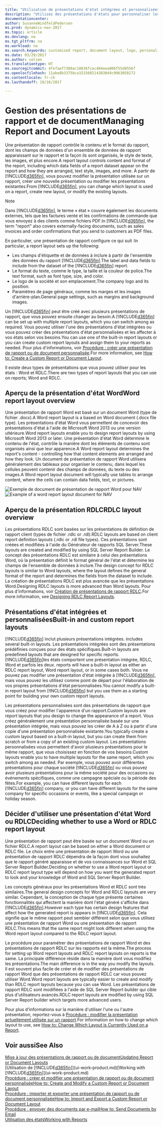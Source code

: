 ```yaml
---
title: "Utilisation de présentations d'état intégrées et personnalisées pour les états et les documents"
description: "Utilisez des présentations d'états pour personnaliser les documents, par exemple, pour personnaliser la police, le logo, ou la mise en page des fichiers PDF que vous envoyez aux clients."
documentationcenter: 
author: SusanneWindfeldPedersen
ms.prod: dynamics-nav-2017
ms.topic: article
ms.devlang: na
ms.tgt_pltfrm: na
ms.workload: na
ms.search.keywords: customized report, document layout, logo, personalize
ms.date: 03/29/2017
ms.author: solsen
ms.translationtype: HT
ms.sourcegitcommit: 4fefaef7380ac10836fcac404eea006f55d8556f
ms.openlocfilehash: 11abe8b3375bca1515602143830d4c9963058172
ms.contentlocale: fr-ch
ms.lasthandoff: 10/16/2017

---
```

# <a name="managing-report-and-document-layouts"></a><span data-ttu-id="6e57b-103">Gestion des présentations de rapport et de document</span><span class="sxs-lookup"><span data-stu-id="6e57b-103">Managing Report and Document Layouts</span></span>
<span data-ttu-id="6e57b-104">Une présentation de rapport contrôle le contenu et le format du rapport, dont les champs de données d'un ensemble de données de rapport apparaissant sur le rapport et la façon ils sont organisés, le style de texte, les images, et plus encore.</span><span class="sxs-lookup"><span data-stu-id="6e57b-104">A report layout controls content and format of the report, including which data fields of a report dataset appear on the report and how they are arranged, text style, images, and more.</span></span> <span data-ttu-id="6e57b-105">À partir de [!INCLUDE[d365fin](includes/d365fin_md.md)], vous pouvez modifier la présentation utilisée sur un rapport, créer une nouvelle présentation ou modifier les présentations existantes.</span><span class="sxs-lookup"><span data-stu-id="6e57b-105">From [!INCLUDE[d365fin](includes/d365fin_md.md)], you can change which layout is used on a report, create new layout, or modify the existing layouts.</span></span>

> [!NOTE]  
>   <span data-ttu-id="6e57b-106">Dans [!INCLUDE[d365fin](includes/d365fin_md.md)], le terme « état » couvre également les documents externes, tels que les factures vente et les confirmations de commande que vous envoyez à des clients comme fichiers PDF.</span><span class="sxs-lookup"><span data-stu-id="6e57b-106">In [!INCLUDE[d365fin](includes/d365fin_md.md)], the term "report" also covers externally-facing documents, such as sales invoices and order confirmations that you send to customers as PDF files.</span></span>

<span data-ttu-id="6e57b-107">En particulier, une présentation de rapport configure ce qui suit :</span><span class="sxs-lookup"><span data-stu-id="6e57b-107">In particular, a report layout sets up the following:</span></span>

* <span data-ttu-id="6e57b-108">Les champs d'étiquette et de données à inclure à partir de l'ensemble des données du rapport [!INCLUDE[d365fin](includes/d365fin_md.md)].</span><span class="sxs-lookup"><span data-stu-id="6e57b-108">The label and data fields to include from the dataset of the [!INCLUDE[d365fin](includes/d365fin_md.md)] report.</span></span>
* <span data-ttu-id="6e57b-109">Le format du texte, comme le type, la taille et la couleur de police.</span><span class="sxs-lookup"><span data-stu-id="6e57b-109">The text format, such as font type, size, and color.</span></span>
* <span data-ttu-id="6e57b-110">Le logo de la société et son emplacement.</span><span class="sxs-lookup"><span data-stu-id="6e57b-110">The company logo and its position.</span></span>
* <span data-ttu-id="6e57b-111">Paramètres de page généraux, comme les marges et les images d'arrière-plan.</span><span class="sxs-lookup"><span data-stu-id="6e57b-111">General page settings, such as margins and background images.</span></span>

<span data-ttu-id="6e57b-112">Un [!INCLUDE[d365fin](includes/d365fin_md.md)] peut être créé avec plusieurs présentations de rapport, que vous pouvez ensuite changer au besoin.</span><span class="sxs-lookup"><span data-stu-id="6e57b-112">A [!INCLUDE[d365fin](includes/d365fin_md.md)] can be set up with multiple report layouts, which you can switch among as required.</span></span> <span data-ttu-id="6e57b-113">Vous pouvez utiliser l'une des présentations d'état intégrées ou vous pouvez créer des présentations d'état personnalisées et les affecter à vos états selon vos besoins.</span><span class="sxs-lookup"><span data-stu-id="6e57b-113">You can use one of the built-in report layouts or you can create custom report layouts and assign them to your reports as needed.</span></span> <span data-ttu-id="6e57b-114">Pour plus d'informations, voir [Procédure : créer une présentation de rapport ou de document personnalisée](ui-how-create-custom-report-layout.md).</span><span class="sxs-lookup"><span data-stu-id="6e57b-114">For more information, see [How to: Create a Custom Report or Document Layout](ui-how-create-custom-report-layout.md).</span></span>

<span data-ttu-id="6e57b-115">Il existe deux types de présentations que vous pouvez utiliser pour les états : Word et RDLC.</span><span class="sxs-lookup"><span data-stu-id="6e57b-115">There are two types of report layouts that you can use on reports; Word and RDLC.</span></span>

## <a name="word-report-layout-overview"></a><span data-ttu-id="6e57b-116">Aperçu de la présentation d'état Word</span><span class="sxs-lookup"><span data-stu-id="6e57b-116">Word report layout overview</span></span>
<span data-ttu-id="6e57b-117">Une présentation de rapport Word est basé sur un document Word (type de fichier .docx).</span><span class="sxs-lookup"><span data-stu-id="6e57b-117">A Word report layout is a based on Word document (.docx file type).</span></span> <span data-ttu-id="6e57b-118">Les présentations d'état Word vous permettent de concevoir des présentations d'état à l'aide de Microsoft Word 2013 ou une version ultérieure.</span><span class="sxs-lookup"><span data-stu-id="6e57b-118">Word report layouts enable you to design report layouts by using Microsoft Word 2013 or later.</span></span> <span data-ttu-id="6e57b-119">Une présentation d'état Word détermine le contenu de l'état, contrôle la manière dont les éléments de contenu sont organisés ainsi que leur apparence.</span><span class="sxs-lookup"><span data-stu-id="6e57b-119">A Word report layout determines the report's content - controlling how that content elements are arranged and how they look.</span></span> <span data-ttu-id="6e57b-120">Un document de présentation de rapport Word utilisera généralement des tableaux pour organiser le contenu, dans lequel les cellules peuvent contenir des champs de données, du texte ou des images.</span><span class="sxs-lookup"><span data-stu-id="6e57b-120">A Word report layout document will typically use tables to arrange content, where the cells can contain data fields, text, or pictures.</span></span>

 <span data-ttu-id="6e57b-121">![Exemple de document de présentation de rapport Word pour NAV](media/nav_wordreportlayout_edit_in_word_example.png "NAV_WordReportLayout_Edit_In_Word_Example")</span><span class="sxs-lookup"><span data-stu-id="6e57b-121">![Example of a word report layout document for NAV](media/nav_wordreportlayout_edit_in_word_example.png "NAV_WordReportLayout_Edit_In_Word_Example")</span></span>  

## <a name="rdlc-layout-overview"></a><span data-ttu-id="6e57b-122">Aperçu de la présentation RDLC</span><span class="sxs-lookup"><span data-stu-id="6e57b-122">RDLC layout overview</span></span>
<span data-ttu-id="6e57b-123">Les présentations RDLC sont basées sur les présentations de définition de rapport client (types de fichier .rdlc or .rdl).</span><span class="sxs-lookup"><span data-stu-id="6e57b-123">RDLC layouts are based on client report definition layouts (.rdlc or .rdl file types).</span></span> <span data-ttu-id="6e57b-124">Ces présentations sont créées et modifiées à l'aide du Générateur de rapports SQL Server.</span><span class="sxs-lookup"><span data-stu-id="6e57b-124">These layouts are created and modified by using SQL Server Report Builder.</span></span> <span data-ttu-id="6e57b-125">Le concept des présentations RDLC est similaire à celui des présentations Word, où la présentation définit le format général de l'état et détermine les champs de l'ensemble de données à inclure.</span><span class="sxs-lookup"><span data-stu-id="6e57b-125">The design concept for RDLC layouts is similar to Word layouts, where the layout defines the general format of the report and determines the fields from the dataset to include.</span></span> <span data-ttu-id="6e57b-126">La création de présentations RDLC est plus avancée que les présentations Word.</span><span class="sxs-lookup"><span data-stu-id="6e57b-126">Designing RDLC layouts is more advanced than Word layouts.</span></span> <span data-ttu-id="6e57b-127">Pour plus d'informations, voir [Création de présentations de rapport RDLC](https://msdn.microsoft.com/en-us/dynamics-nav/designing-rdlc-report-layouts).</span><span class="sxs-lookup"><span data-stu-id="6e57b-127">For more information, see [Designing RDLC Report Layouts](https://msdn.microsoft.com/en-us/dynamics-nav/designing-rdlc-report-layouts).</span></span>

## <a name="built-in-and-custom-report-layouts"></a><span data-ttu-id="6e57b-128">Présentations d'état intégrées et personnalisées</span><span class="sxs-lookup"><span data-stu-id="6e57b-128">Built-in and custom report layouts</span></span>
[!INCLUDE[d365fin](includes/d365fin_md.md)]<span data-ttu-id="6e57b-129"> inclut plusieurs présentations intégrées.</span><span class="sxs-lookup"><span data-stu-id="6e57b-129"> includes several built-in layouts.</span></span> <span data-ttu-id="6e57b-130">Les présentations intégrées sont des présentations prédéfinies conçues pour des états spécifiques.</span><span class="sxs-lookup"><span data-stu-id="6e57b-130">Built-in layouts are predefined layouts that are designed for specific reports.</span></span> [!INCLUDE[d365fin](includes/d365fin_md.md)]<span data-ttu-id="6e57b-131">les états comportent une présentation intégrée, RDLC, Word et parfois les deux.</span><span class="sxs-lookup"><span data-stu-id="6e57b-131"> reports will have a built-in layout as either an RDLC report layout, Word report layout, or in some cases both.</span></span> <span data-ttu-id="6e57b-132">Vous ne pouvez pas modifier une présentation d'état intégrée à [!INCLUDE[d365fin](includes/d365fin_md.md)], mais vous pouvez les utilisez comme point de départ pour l'élaboration de vos propres présentations d'état personnalisées.</span><span class="sxs-lookup"><span data-stu-id="6e57b-132">You cannot modify a built-in report layout from [!INCLUDE[d365fin](includes/d365fin_md.md)] but you use them as a starting point for building your own custom report layouts.</span></span>

<span data-ttu-id="6e57b-133">Les présentations personnalisées sont des présentations de rapport que vous créez pour modifier l'apparence d'un rapport.</span><span class="sxs-lookup"><span data-stu-id="6e57b-133">Custom layouts are report layouts that you design to change the appearance of a report.</span></span> <span data-ttu-id="6e57b-134">Vous créez généralement une présentation personnalisée basée sur une présentation intégrée, mais vous pouvez les créer de A à Z ou à partir d'une copie d'une présentation personnalisée existante.</span><span class="sxs-lookup"><span data-stu-id="6e57b-134">You typically create a custom layout based on a built-in layout, but you can create them from scratch or from a copy of an existing custom layout.</span></span> <span data-ttu-id="6e57b-135">Les présentations personnalisées vous permettent d'avoir plusieurs présentations pour le même rapport, que vous choisissez en fonction de vos besoins.</span><span class="sxs-lookup"><span data-stu-id="6e57b-135">Custom layouts enable you to have multiple layouts for the same report, which you switch among as needed.</span></span> <span data-ttu-id="6e57b-136">Par exemple, vous pouvez avoir différentes présentations pour chaque société [!INCLUDE[d365fin](includes/d365fin_md.md)] ou vous pouvez avoir plusieurs présentations pour la même société pour des occasions ou événements spécifiques, comme une campagne spéciale ou la période des fêtes.</span><span class="sxs-lookup"><span data-stu-id="6e57b-136">For example, you can have different layouts for each [!INCLUDE[d365fin](includes/d365fin_md.md)] company, or you can have different layouts for the same company for specific occasions or events, like a special campaign or holiday season.</span></span>

## <a name="deciding-whether-to-use-a-word-or-rdlc-report-layout"></a><span data-ttu-id="6e57b-137">Décider d'utiliser une présentation d'état Word ou RDLC</span><span class="sxs-lookup"><span data-stu-id="6e57b-137">Deciding whether to use a Word or RDLC report layout</span></span>
<span data-ttu-id="6e57b-138">Une présentation de rapport peut être basée sur un document Word ou un fichier RDLC.</span><span class="sxs-lookup"><span data-stu-id="6e57b-138">A report layout can be based on either a Word document or RDLC file.</span></span> <span data-ttu-id="6e57b-139">Le choix entre une présentation de rapport Word ou une présentation de rapport RDLC dépendra de la façon dont vous souhaitez que le rapport généré apparaisse et de vos connaissances sur Word et SQL Server Report Builder.</span><span class="sxs-lookup"><span data-stu-id="6e57b-139">Deciding on whether to use a Word report layout or RDLC report layout type will depend on how you want the generated report to look and your knowledge of Word and SQL Server Report Builder.</span></span>

<span data-ttu-id="6e57b-140">Les concepts généraux pour les présentations Word et RDLC sont très similaires.</span><span class="sxs-lookup"><span data-stu-id="6e57b-140">The general design concepts for Word and RDLC layouts are very similar.</span></span> <span data-ttu-id="6e57b-141">Cependant, la conception de chaque type présente certaines fonctionnalités qui affectent la manière dont l'état généré s'affiche dans [!INCLUDE[d365fin](includes/d365fin_md.md)].</span><span class="sxs-lookup"><span data-stu-id="6e57b-141">However each type has certain design features that affect how the generated report is appears in [!INCLUDE[d365fin](includes/d365fin_md.md)].</span></span> <span data-ttu-id="6e57b-142">Cela signifie que le même rapport peut sembler différent selon que vous utilisez une présentation de rapport Word ou une présentation de rapport RDLC.</span><span class="sxs-lookup"><span data-stu-id="6e57b-142">This means that the same report might look different when using the Word report layout compared to the RDLC report layout.</span></span>

<span data-ttu-id="6e57b-143">Le procédure pour paramétrer des présentations de rapport Word et des présentations de rapport RDLC sur les rapports est la même.</span><span class="sxs-lookup"><span data-stu-id="6e57b-143">The process for setting up Word report layouts and RDLC report layouts on reports is the same.</span></span> <span data-ttu-id="6e57b-144">La principale différence réside dans la manière dont vous modifiez les présentations.</span><span class="sxs-lookup"><span data-stu-id="6e57b-144">The main difference is in the way you modify the layouts.</span></span> <span data-ttu-id="6e57b-145">Il est souvent plus facile de créer et de modifier des présentations de rapport Word que des présentations de rapport RDLC car vous pouvez utiliser Word.</span><span class="sxs-lookup"><span data-stu-id="6e57b-145">Word report layouts are typically easier to create and modify than RDLC report layouts because you can use Word.</span></span> <span data-ttu-id="6e57b-146">Les présentations de rapport RDLC sont modifiées à l'aide de SQL Server Report builder qui cible plus d'utilisateurs avancés.</span><span class="sxs-lookup"><span data-stu-id="6e57b-146">RDLC report layouts are modified by using SQL Server Report builder which targets more advanced users.</span></span>

<span data-ttu-id="6e57b-147">Pour plus d'informations sur la manière d'utiliser l'une ou l'autre présentation, reportez-vous à [Procédure : modifier la présentation actuellement utilisée sur un rapport](ui-how-change-layout-currently-used-report.md).</span><span class="sxs-lookup"><span data-stu-id="6e57b-147">For information on how to change which layout to use, see [How to: Change Which Layout is Currently Used on a Report](ui-how-change-layout-currently-used-report.md).</span></span>

## <a name="see-also"></a><span data-ttu-id="6e57b-148">Voir aussi</span><span class="sxs-lookup"><span data-stu-id="6e57b-148">See Also</span></span>
[<span data-ttu-id="6e57b-149">Mise à jour des présentations de rapport ou de document</span><span class="sxs-lookup"><span data-stu-id="6e57b-149">Updating Report or Document Layouts</span></span>](ui-update-report-layouts.md)  
<span data-ttu-id="6e57b-150">[Utilisation de [!INCLUDE[d365fin](includes/d365fin_md.md)]](ui-work-product.md)</span><span class="sxs-lookup"><span data-stu-id="6e57b-150">[Working with [!INCLUDE[d365fin](includes/d365fin_md.md)]](ui-work-product.md)</span></span>  
[<span data-ttu-id="6e57b-151">Procédure : créer et modifier une présentation de rapport ou de document personnalisée</span><span class="sxs-lookup"><span data-stu-id="6e57b-151">How to: Create and Modify a Custom Report or Document Layout</span></span>](ui-how-create-custom-report-layout.md)  
[<span data-ttu-id="6e57b-152">Procédure : importer et exporter une présentation de rapport ou de document personnalisée</span><span class="sxs-lookup"><span data-stu-id="6e57b-152">How to: Import and Export a Custom Report or Document Layout</span></span>](ui-how-import-and-export-report-layout.md)  
[<span data-ttu-id="6e57b-153">Procédure : envoyer des documents par e-mail</span><span class="sxs-lookup"><span data-stu-id="6e57b-153">How to: Send Documents by Email</span></span>](ui-how-send-documents-email.md)  
[<span data-ttu-id="6e57b-154">Utilisation des états</span><span class="sxs-lookup"><span data-stu-id="6e57b-154">Working with Reports</span></span>](ui-work-report.md)  

